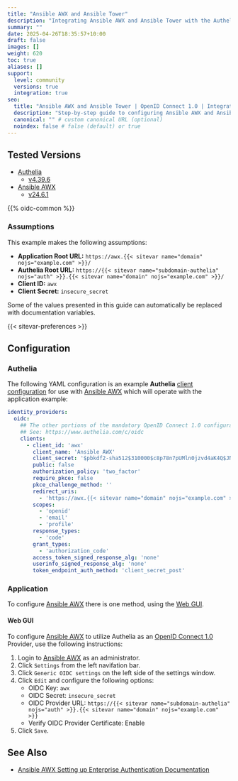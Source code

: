 ```yaml
---
title: "Ansible AWX and Ansible Tower"
description: "Integrating Ansible AWX and Ansible Tower with the Authelia OpenID Connect 1.0 Provider."
summary: ""
date: 2025-04-26T18:35:57+10:00
draft: false
images: []
weight: 620
toc: true
aliases: []
support:
  level: community
  versions: true
  integration: true
seo:
  title: "Ansible AWX and Ansible Tower | OpenID Connect 1.0 | Integration"
  description: "Step-by-step guide to configuring Ansible AWX and Ansible Tower with OpenID Connect 1.0 for secure SSO. Enhance your login flow using Authelia’s modern identity management."
  canonical: "" # custom canonical URL (optional)
  noindex: false # false (default) or true
---
```


## Tested Versions

- [Authelia]
  - [v4.39.6](https://github.com/authelia/authelia/releases/tag/v4.39.6)
- [Ansible AWX]
  - [v24.6.1](https://github.com/ansible/awx/releases/tag/24.6.1)

{{% oidc-common %}}

### Assumptions

This example makes the following assumptions:

- __Application Root URL:__ `https://awx.{{< sitevar name="domain" nojs="example.com" >}}/`
- __Authelia Root URL:__ `https://{{< sitevar name="subdomain-authelia" nojs="auth" >}}.{{< sitevar name="domain" nojs="example.com" >}}/`
- __Client ID:__ `awx`
- __Client Secret:__ `insecure_secret`

Some of the values presented in this guide can automatically be replaced with documentation variables.

{{< sitevar-preferences >}}

## Configuration

### Authelia

The following YAML configuration is an example __Authelia__ [client configuration] for use with [Ansible AWX] which will
operate with the application example:

```yaml {title="configuration.yml"}
identity_providers:
  oidc:
    ## The other portions of the mandatory OpenID Connect 1.0 configuration go here.
    ## See: https://www.authelia.com/c/oidc
    clients:
      - client_id: 'awx'
        client_name: 'Ansible AWX'
        client_secret: '$pbkdf2-sha512$310000$c8p78n7pUMln0jzvd4aK4Q$JNRBzwAo0ek5qKn50cFzzvE9RXV88h1wJn5KGiHrD0YKtZaR/nCb2CJPOsKaPK0hjf.9yHxzQGZziziccp6Yng'  # The digest of 'insecure_secret'.
        public: false
        authorization_policy: 'two_factor'
        require_pkce: false
        pkce_challenge_method: ''
        redirect_uris:
          - 'https://awx.{{< sitevar name="domain" nojs="example.com" >}}/sso/complete/oidc/'
        scopes:
          - 'openid'
          - 'email'
          - 'profile'
        response_types:
          - 'code'
        grant_types:
          - 'authorization_code'
        access_token_signed_response_alg: 'none'
        userinfo_signed_response_alg: 'none'
        token_endpoint_auth_method: 'client_secret_post'
```

### Application

To configure [Ansible AWX] there is one method, using the [Web GUI](#web-gui).

#### Web GUI

To configure [Ansible AWX] to utilize Authelia as an [OpenID Connect 1.0] Provider, use the following instructions:

1. Login to [Ansible AWX] as an administrator.
2. Click `Settings` from the left navifation bar.
3. Click `Generic OIDC settings` on the left side of the settings window.
4. Click `Edit` and configure the following options:
   - OIDC Key: `awx`
   - OIDC Secret: `insecure_secret`
   - OIDC Provider URL: `https://{{< sitevar name="subdomain-authelia" nojs="auth" >}}.{{< sitevar name="domain" nojs="example.com" >}}`
   - Verify OIDC Provider Certificate: Enable
5. Click `Save`.

## See Also

- [Ansible AWX Setting up Enterprise Authentication Documentation](https://ansible.readthedocs.io/projects/awx/en/24.6.1/administration/ent_auth.html#generic-oidc-settings)

[Authelia]: https://www.authelia.com
[Ansible AWX]: https://github.com/ansible/awx
[OpenID Connect 1.0]: ../../../openid-connect/introduction.md
[client configuration]: ../../../../configuration/identity-providers/openid-connect/clients.md
